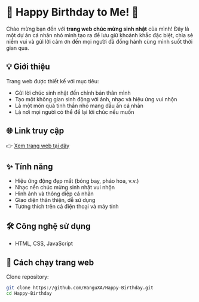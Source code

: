 # 🎉 Happy Birthday to Me! 🎂

Chào mừng bạn đến với **trang web chúc mừng sinh nhật** của mình! Đây là một dự án cá nhân nhỏ mình tạo ra để lưu giữ khoảnh khắc đặc biệt, chia sẻ niềm vui và gửi lời cảm ơn đến mọi người đã đồng hành cùng mình suốt thời gian qua.

## 💡 Giới thiệu

Trang web được thiết kế với mục tiêu:
- Gửi lời chúc sinh nhật đến chính bản thân mình
- Tạo một không gian sinh động với ảnh, nhạc và hiệu ứng vui nhộn
- Là một món quà tinh thần nhỏ mang dấu ấn cá nhân
- Là nơi mọi người có thể để lại lời chúc nếu muốn

## 🌐 Link truy cập

👉 [Xem trang web tại đây]((https://hanguxa.github.io/Happy-Birthday/))  

## ✨ Tính năng

- Hiệu ứng động đẹp mắt (bóng bay, pháo hoa, v.v.)
- Nhạc nền chúc mừng sinh nhật vui nhộn
- Hình ảnh và thông điệp cá nhân
- Giao diện thân thiện, dễ sử dụng
- Tương thích trên cả điện thoại và máy tính

## 🛠️ Công nghệ sử dụng

- HTML, CSS, JavaScript

## 🚀 Cách chạy trang web

Clone repository:

```bash
git clone https://github.com/HanguXA/Happy-Birthday.git
cd Happy-Birthday
